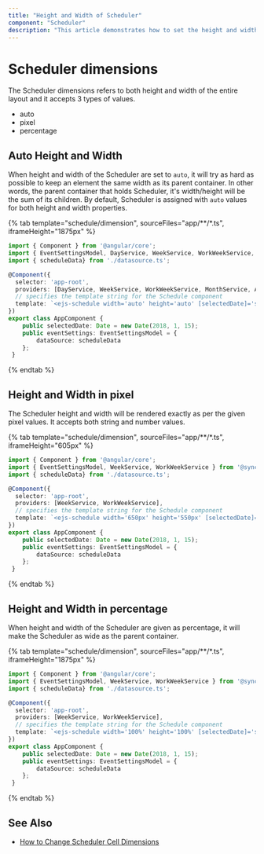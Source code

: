 ```yaml
---
title: "Height and Width of Scheduler"
component: "Scheduler"
description: "This article demonstrates how to set the height and width of Scheduler in pixels, percentage or auto values."
---
```


# Scheduler dimensions

The Scheduler dimensions refers to both height and width of the entire layout and it accepts 3 types of values.

* auto
* pixel
* percentage

## Auto Height and Width

When height and width of the Scheduler are set to `auto`, it will try as hard as possible to keep an element the same width as its parent container. In other words, the parent container that holds Scheduler, it's width/height will be the sum of its children. By default, Scheduler is assigned with `auto` values for both height and width properties.

{% tab template="schedule/dimension", sourceFiles="app/**/*.ts", iframeHeight="1875px" %}

```typescript
import { Component } from '@angular/core';
import { EventSettingsModel, DayService, WeekService, WorkWeekService, MonthService, AgendaService } from '@syncfusion/ej2-angular-schedule';
import { scheduleData} from './datasource.ts';

@Component({
  selector: 'app-root',
  providers: [DayService, WeekService, WorkWeekService, MonthService, AgendaService],
  // specifies the template string for the Schedule component
  template: `<ejs-schedule width='auto' height='auto' [selectedDate]='selectedDate' [eventSettings]='eventSettings'></ejs-schedule>`
})
export class AppComponent {
    public selectedDate: Date = new Date(2018, 1, 15);
    public eventSettings: EventSettingsModel = {
        dataSource: scheduleData
    };
 }
```

{% endtab %}

## Height and Width in pixel

The Scheduler height and width will be rendered exactly as per the given pixel values. It accepts both string and number values.

{% tab template="schedule/dimension", sourceFiles="app/**/*.ts", iframeHeight="605px" %}

```typescript
import { Component } from '@angular/core';
import { EventSettingsModel, WeekService, WorkWeekService } from '@syncfusion/ej2-angular-schedule';
import { scheduleData} from './datasource.ts';

@Component({
  selector: 'app-root',
  providers: [WeekService, WorkWeekService],
  // specifies the template string for the Schedule component
  template: `<ejs-schedule width='650px' height='550px' [selectedDate]='selectedDate' [eventSettings]='eventSettings'></ejs-schedule>`
})
export class AppComponent {
    public selectedDate: Date = new Date(2018, 1, 15);
    public eventSettings: EventSettingsModel = {
        dataSource: scheduleData
    };
 }
```

{% endtab %}

## Height and Width in percentage

When height and width of the Scheduler are given as percentage, it will make the Scheduler as wide as the parent container.

{% tab template="schedule/dimension", sourceFiles="app/**/*.ts", iframeHeight="1875px" %}

```typescript
import { Component } from '@angular/core';
import { EventSettingsModel, WeekService, WorkWeekService } from '@syncfusion/ej2-angular-schedule';
import { scheduleData} from './datasource.ts';

@Component({
  selector: 'app-root',
  providers: [WeekService, WorkWeekService],
  // specifies the template string for the Schedule component
  template: `<ejs-schedule width='100%' height='100%' [selectedDate]='selectedDate' [eventSettings]='eventSettings'></ejs-schedule>`
})
export class AppComponent {
    public selectedDate: Date = new Date(2018, 1, 15);
    public eventSettings: EventSettingsModel = {
        dataSource: scheduleData
    };
 }
```

{% endtab %}

## See Also

* [How to Change Scheduler Cell Dimensions](./cell-customization/#setting-cell-dimensions-in-all-views)